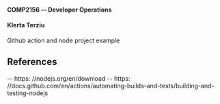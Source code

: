 #### COMP2156 -- Developer Operations
#### Klerta Terziu
Github action and node project example

## References
-- https: //nodejs.org/en/download
-- https: //docs.github.com/en/actions/automating-builds-and-tests/building-and-testing-nodejs